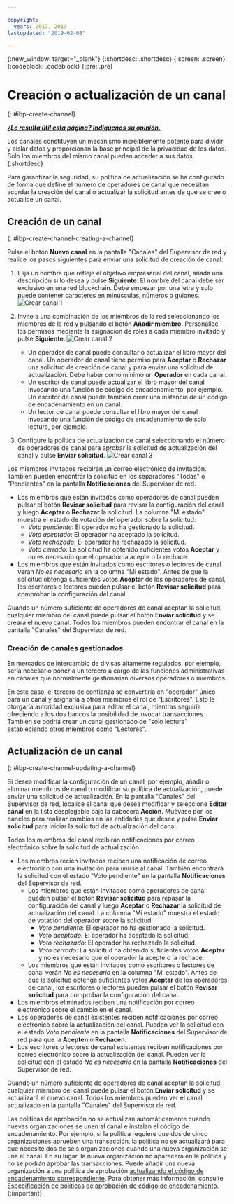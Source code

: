 ```yaml
---

copyright:
  years: 2017, 2019
lastupdated: "2019-02-08"

---
```


{:new_window: target="_blank"}
{:shortdesc: .shortdesc}
{:screen: .screen}
{:codeblock: .codeblock}
{:pre: .pre}

# Creación o actualización de un canal
{: #ibp-create-channel}


***[¿Le resulta útil esta página? Indíquenos su opinión.](https://www.surveygizmo.com/s3/4501493/IBM-Blockchain-Documentation)***


Los canales constituyen un mecanismo increíblemente potente para dividir y aislar datos y proporcionan la base principal de la privacidad de los datos. Solo los miembros del mismo canal pueden acceder a sus datos.
{:shortdesc}

Para garantizar la seguridad, su política de actualización se ha configurado de forma que define el número de operadores de canal que necesitan acordar la creación del canal o actualizar la solicitud antes de que se cree o actualice un canal.

## Creación de un canal
{: #ibp-create-channel-creating-a-channel}

Pulse el botón **Nuevo canal** en la pantalla "Canales" del Supervisor de red y realice los pasos siguientes para enviar una solicitud de creación de canal:
1. Elija un nombre que refleje el objetivo empresarial del canal, añada una descripción si lo desea y pulse **Siguiente**. El nombre del canal debe ser exclusivo en una red blockchain. Debe empezar por una letra y solo puede contener caracteres en minúsculas, números o guiones.
![Crear canal 1](../images/create_channel.png "Crear un canal panel 1")

2. Invite a una combinación de los miembros de la red seleccionando los miembros de la red y pulsando el botón **Añadir miembro**. Personalice los permisos mediante la asignación de roles a cada miembro invitado y pulse **Siguiente**.
![Crear canal 2](../images/create_channel_2.png "Crear un canal panel 2")

    * Un operador de canal puede consultar o actualizar el libro mayor del canal. Un operador de canal tiene permiso para **Aceptar** o **Rechazar** una solicitud de creación de canal y para enviar una solicitud de actualización. Debe haber como mínimo un **Operador** en cada canal.
    * Un escritor de canal puede actualizar el libro mayor del canal invocando una función de código de encadenamiento, por ejemplo. Un escritor de canal puede también crear una instancia de un código de encadenamiento en un canal.
    * Un lector de canal puede consultar el libro mayor del canal invocando una función de código de encadenamiento de solo lectura, por ejemplo.

3. Configure la política de actualización de canal seleccionando el número de operadores de canal para aprobar la solicitud de actualización del canal y pulse **Enviar solicitud**.
 ![Crear canal 3](../images/create_channel_3.png "Crear un canal panel 3")

Los miembros invitados recibirán un correo electrónico de invitación. También pueden encontrar la solicitud en los separadores "Todas" o "Pendientes" en la pantalla **Notificaciones** del Supervisor de red.
* Los miembros que están invitados como operadores de canal pueden pulsar el botón **Revisar solicitud** para revisar la configuración del canal y luego **Aceptar** o **Rechazar** la solicitud. La columna "Mi estado" muestra el estado de votación del operador sobre la solicitud:
    * _Voto pendiente_: El operador no ha gestionado la solicitud.
    * _Voto aceptado_: El operador ha aceptado la solicitud.
    * _Voto rechazado_: El operador ha rechazado la solicitud.
    * _Voto cerrado_: La solicitud ha obtenido suficientes votos **Aceptar** y no es necesario que el operador la acepte o la rechace.
* Los miembros que están invitados como escritores o lectores de canal verán *No es necesario* en la columna "Mi estado". Antes de que la solicitud obtenga suficientes votos **Aceptar** de los operadores de canal, los escritores o lectores pueden pulsar el botón **Revisar solicitud** para comprobar la configuración del canal.

Cuando un número suficiente de operadores de canal aceptan la solicitud, cualquier miembro del canal puede pulsar el botón **Enviar solicitud** y se creará el nuevo canal. Todos los miembros pueden encontrar el canal en la pantalla "Canales" del Supervisor de red.

### Creación de canales gestionados

En mercados de intercambio de divisas altamente regulados, por ejemplo, sería necesario poner a un tercero a cargo de las funciones administrativas en canales que normalmente gestionarían diversos operadores o miembros.

En este caso, el tercero de confianza se convertiría en "operador" único para un canal y asignaría a otros miembros el rol de "Escritores". Esto le otorgaría autoridad exclusiva para editar el canal, mientras seguiría ofreciendo a los dos bancos la posibilidad de invocar transacciones. También se podría crear un canal gestionado de "solo lectura" estableciendo otros miembros como "Lectores".

## Actualización de un canal
{: #ibp-create-channel-updating-a-channel}

Si desea modificar la configuración de un canal, por ejemplo, añadir o eliminar miembros de canal o modificar su política de actualización, puede enviar una solicitud de actualización. En la pantalla "Canales" del Supervisor de red, localice el canal que desea modificar y seleccione **Editar canal** en la lista desplegable bajo la cabecera **Acción**. Muévase por los paneles para realizar cambios en las entidades que desee y pulse **Enviar solicitud** para iniciar la solicitud de actualización del canal.

Todos los miembros del canal recibirán notificaciones por correo electrónico sobre la solicitud de actualización:
* Los miembros recién invitados reciben una notificación de correo electrónico con una invitación para unirse al canal. También encontrará la solicitud con el estado "Voto pendiente" en la pantalla **Notificaciones** del Supervisor de red.
    * Los miembros que están invitados como operadores de canal pueden pulsar el botón **Revisar solicitud** para repasar la configuración del canal y luego **Aceptar** o **Rechazar** la solicitud de actualización del canal.  La columna "Mi estado" muestra el estado de votación del operador sobre la solicitud:
        * _Voto pendiente_: El operador no ha gestionado la solicitud.
        * _Voto aceptado_: El operador ha aceptado la solicitud.
        * _Voto rechazado_: El operador ha rechazado la solicitud.
        * _Voto cerrado_: La solicitud ha obtenido suficientes votos **Aceptar** y no es necesario que el operador la acepte o la rechace.
    * Los miembros que están invitados como escritores o lectores de canal verán *No es necesario* en la columna "Mi estado". Antes de que la solicitud obtenga suficientes votos **Aceptar** de los operadores de canal, los escritores o lectores pueden pulsar el botón **Revisar solicitud** para comprobar la configuración del canal.
* Los miembros eliminados reciben una notificación por correo electrónico sobre el cambio en el canal.
* Los operadores de canal existentes reciben notificaciones por correo electrónico sobre la actualización del canal. Pueden ver la solicitud con el estado _Voto pendiente_ en la pantalla **Notificaciones** del Supervisor de red para que la **Acepten** o **Rechacen**.
* Los escritores o lectores de canal existentes reciben notificaciones por correo electrónico sobre la actualización del canal. Pueden ver la solicitud con el estado _No es necesario_ en la pantalla **Notificaciones** del Supervisor de red.

Cuando un número suficiente de operadores de canal aceptan la solicitud, cualquier miembro del canal puede pulsar el botón **Enviar solicitud** y se actualizará el nuevo canal. Todos los miembros pueden ver el canal actualizado en la pantalla "Canales" del Supervisor de red.

Las políticas de aprobación no se actualizan automáticamente cuando nuevas organizaciones se unen al canal e instalan el código de encadenamiento. Por ejemplo, si la política requiere que dos de cinco organizaciones aprueben una transacción, la política no se actualizará para que necesite dos de seis organizaciones cuando una nueva organización se una al canal. En su lugar, la nueva organización no aparecerá en la política y no se podrán aprobar las transacciones. Puede añadir una nueva organización a una política de aprobación [actualizando el código de encadenamiento correspondiente](/docs/services/blockchain/howto/install_instantiate_chaincode.html#install-instantiate-chaincode-update-cc). Para obtener más información, consulte [Especificación de políticas de aprobación de código de encadenamiento](/docs/services/blockchain/howto/install_instantiate_chaincode.html#install-instantiate-chaincode-endorsement-policy).
{:important}
